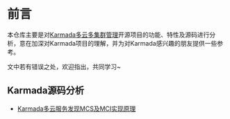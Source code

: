 # 前言

本仓库主要是对[Karmada多云多集群管理](https://github.com/karmada-io)开源项目的功能、特性及源码进行分析，意在加深对Karmada项目的理解，并为对Karmada感兴趣的朋友提供一些参考。

文中若有错误之处，欢迎指出，共同学习~

## Karmada源码分析

* [Karmada多云服务发现MCS及MCI实现原理](karmada-mcs-mci.md)

